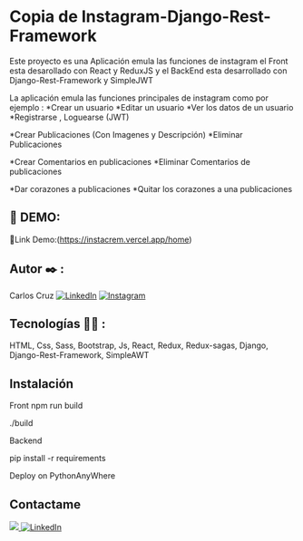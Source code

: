 # Copia de Instagram-Django-Rest-Framework

Este proyecto es una Aplicación emula las funciones de instagram 
el Front esta desarollado con React y ReduxJS y el BackEnd esta desarrollado con Django-Rest-Framework y SimpleJWT

La aplicación emula las funciones principales de instagram como por ejemplo :
*Crear un usuario
*Editar un usuario
*Ver los datos de un usuario
*Registrarse , Loguearse (JWT)

*Crear Publicaciones (Con Imagenes y Descripción)
*Eliminar Publicaciones

*Crear Comentarios en publicaciones
*Eliminar Comentarios de publicaciones

*Dar corazones a publicaciones
*Quitar los corazones a una publicaciones

## 🔗 DEMO:

🤖Link Demo:(https://instacrem.vercel.app/home)

## Autor ✒️ :
Carlos Cruz
[![LinkedIn](https://img.shields.io/badge/LinkedIn-%230077B5.svg?logo=linkedin&logoColor=white)](https://www.linkedin.com/in/carlos-jose-cruz-luengas/)
[![Instagram](https://img.shields.io/badge/Instagram-%23E4405F.svg?logo=Instagram&logoColor=white)](https://www.instagram.com/carlos_cruz.0/)

## Tecnologías 🧑‍💻 :

HTML, Css, Sass, Bootstrap, Js, React, Redux, Redux-sagas, Django, Django-Rest-Framework, SimpleAWT

## Instalación 
Front 
npm run build

./build

Backend

pip install -r requirements 

Deploy on PythonAnyWhere

## Contactame
<a href="mailto:carlosjose445566@gmail.com?"><img src="https://img.shields.io/badge/gmail-%23DD0031.svg?&style=for-the-badge&logo=gmail&logoColor=white"/> </a>
[![LinkedIn](https://img.shields.io/badge/LinkedIn-%230077B5.svg?logo=linkedin&logoColor=white)](https://www.linkedin.com/in/carlos-jose-cruz-luengas/)

